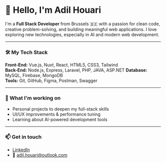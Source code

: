 # 👋 Hello, I'm Adil Houari

I'm a **Full Stack Developer** from Brussels 🇧🇪 with a passion for clean code, creative problem-solving, and building meaningful web applications. I love exploring new technologies, especially in AI and modern web development.

---

### 🛠️ My Tech Stack
**Front-End:** Vue.js, Nuxt, React, HTML5, CSS3, Tailwind  
**Back-End:** Node.js, Express, Laravel, PHP, JAVA, ASP.NET
**Database:** MySQL, Firebase, MongoDB  
**Tools:** Git, GitHub, Figma, Postman, Swagger  

---

### 🔭 What I'm working on
- Personal projects to deepen my full-stack skills  
- UI/UX improvements & performance tuning  
- Learning about AI-powered development tools  

---

### 📫 Get in touch
- [LinkedIn](https://www.linkedin.com/in/adil-houari-1b3328255/)
- 📧 adil.houari@outlook.com
